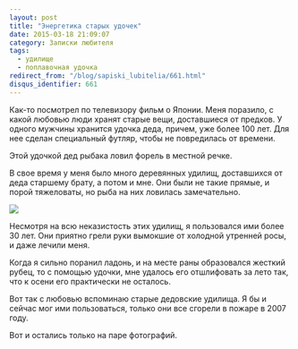 ```yaml
---
layout: post
title: "Энергетика старых удочек"
date: 2015-03-18 21:09:07
category: Записки любителя
tags:
  - удилище
  - поплавочная удочка
redirect_from: "/blog/sapiski_lubitelia/661.html"
disqus_identifier: 661
---
```

Как-то посмотрел по телевизору фильм о Японии. Меня поразило, с какой
любовью люди хранят старые вещи, доставшиеся от предков. У одного
мужчины хранится удочка деда, причем, уже более 100 лет. Для нее сделан
специальный футляр, чтобы не повредилась от времени.

Этой удочкой дед рыбака ловил форель в местной речке.

В свое время у меня было много деревянных удилищ, доставшихся от деда
старшему брату, а потом и мне. Они были не такие прямые, и порой
тяжеловаты, но рыба на них ловилась замечательно.

![](http://fishingguru.ru/uploads/images/00/00/01/2015/03/18/892c3adf75.jpg)

Несмотря на всю неказистость этих удилищ, я пользовался ими более 30
лет. Они приятно грели руки вымокшие от холодной утренней росы, и даже
лечили меня.

Когда я сильно поранил ладонь, и на месте раны образовался жесткий
рубец, то с помощью удочки, мне удалось его отшлифовать за лето так, что
к осени его практически не осталось.

Вот так с любовью вспоминаю старые дедовские удилища. Я бы и сейчас мог
ими пользоваться, только они все сгорели в пожаре в 2007 году.

Вот и остались только на паре фотографий.
